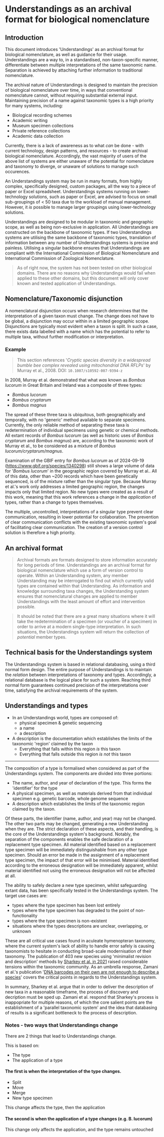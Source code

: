 # Understandings as an archival format for biological nomenclature

## Introduction
This document introduces 'Understandings' as an archival format for biological nomenclature, as well as guidance for their usage. Understandings are a way to, in a standardised, non-taxon-specific manner, differentiate between multiple interpretations of the same taxonomic name. Separation is achieved by attaching further information to traditional nomenclature.

The archival nature of Understandings is designed to maintain the precision of biological nomenclature over time, in ways that conventional nomenclature cannot, without requiring substantial external input. Maintaining precision of a name against taxonomic types is a high priority for many systems, including:

- Biological recording schemes
- Academic writing
- Museum specimen collections
- Private reference collections
- Academic data collection

Currently, there is a lack of awareness as to what *can* be done - with current technology, design patterns, and resources - to create archival biological nomenclature. Accordingly, the vast majority of users of the above list of systems are either unaware of the potential for nomenclature and taxonomy to diverge, or unaware of solutions to manage such occurences.

An Understandings system may be run in many formats, from highly complex, specifically designed, custom packages, all the way to a piece of paper or Excel spreadsheet. Understandings systems running on lower-technology solutions, such as paper or Excel, are advised to focus on small sub-groupings of < 50 taxa due to the workload of manual management. However, it *is* possible to manage larger groupings using lower-technology solutions.

Understandings are designed to be modular in taxonomic and geographic scope, as well as being non-exclusive in application. All Understandings are constructed on the backbone of taxonomic types. If two Understandings systems are utilising the same backbone of taxonomic types, translation of information between any number of Understandings systems is precise and painless. Utilising a singular backbone ensures that Understandings are compliant with the International Commission of Biological Nomenclature and International Commission of Zoological Nomenclature.

> As of right now, the system has not been tested on other biological domains. There are no reasons why Understandings would fail when applied to these other domains, but this document will only cover known and tested application of Understandings.

## Nomenclature/Taxonomic disjunction
A nomenclatural disjunction occurs when research determines that the interpretation of a given taxon must change. The change does not have to be global, a disjunction may occur within in a limited geographic scope. Disjunctions are typically most evident when a taxon is split. In such a case, there exists data labelled with a name which has the potential to refer to multiple taxa, without further modification or interpretation.

### Example
> This section references '*Cryptic species diversity in a widespread bumble bee complex revealed using mitochondrial DNA RFLPs*' by Murray et al., 2008. DOI: `10.1007/s10592-007-9394-z`

In 2008, Murray et al. demonstrated that what *was* known as *Bombus lucorum* in Great Britain and Ireland was a composite of three types:

- *Bombus lucorum*
- *Bombus cryptarum*
- *Bombus magnus*

The spread of these three taxa is ubiquitous, both geographically and temporally, with no 'generic' method available to separate specimens. Currently, the only reliable method of separating these taxa is redetermination of individual specimens using genetic or chemical methods. All extant records of *Bombus lucorum* (as well as historic uses of *Bombus cryptarum* and *Bombus magnus*) are, according to the taxonomic work of Murray et al., to be considered as a mixture of *Bombus lucorum/cryptarum/magnus*.

Examination of the GBIF entry for *Bombus lucorum* as of 2024-09-19 (https://www.gbif.org/species/1340298) still shows a large volume of data for '*Bombus lucorum*' in the geographic region covered by Murray et al.. All of this data, other than ~200 records which have been genetically sequenced, is of the mixture rather than the singular type. Because Murray et al.'s work only addresses a limited geographic region, the changes impacts only that limited region. No new types were created as a result of this work, meaning that this work references a change in the *application* of types, rather than a change to types themselves.

The multiple, uncontrolled, interpretations of a singular type prevent clear communication, resulting in lower potential for collaboration. The prevention of clear communication conflicts with the existing taxonomic system's goal of facilitating clear communication. The creation of a version control solution is therefore a high priority.

## An archival format
> Archival formats are formats designed to store information accurately for long periods of time. Understandings are an archival format for biological nomenclature which use a form of version control to operate. Within an Understanding system, any member Understanding may be interrogated to find out which currently valid types are contained within that Understanding. As information and knowledge surrounding taxa changes, the Understanding system ensures that nomenclatural changes are applied to member Understandings with the least amount of effort and intervention possible.

> It should be noted that there are a great many situations where it will take the redetermination of a specimen (or voucher of a specimen) in order to arrive at a modern single-type interpretation. In such situations, the Understandings system will return the collection of *potential* member types.

## Technical basis for the Understandings system
The Understandings system is based in relational databasing, using a third normal form design. The entire purpose of Understandings is to maintain the *relation* between interpretations of taxonomy and types. Accordingly, a relational database is the logical place for such a system. Reaching third normal form guarantees continued precision of the interpretations over time, satisfying the archival requirements of the system.

## Understandings and types
- In an Understandings world, types are composed of:
  - physical specimen & genetic sequencing
  - a name
  - a description
- A description is the documentation which establishes the limits of the taxonomic 'region' claimed by the taxon
  - Everything that falls within this region *is* this taxon
  - Everything that falls outside this region *is not* this taxon
---
The composition of a type is formalised when considered as part of the Understandings system. The components are divided into three portions:
- The name, author, and year of declaration of the type. This forms the 'identifier' for the type
- A physical specimen, as well as materials derived from that individual specimen e.g. genetic barcode, whole genome sequence
- A description which establishes the limits of the taxonomic region claimed by the taxon.

Of these parts, the identifier (name, author, and year) may not be changed. The other two parts may be changed, generating a new Understanding when they are. The strict declaration of these aspects, and their handling, is the core of the Understandings system's background. Notably, the separation of the components enables the safe declaration of a replacement type specimen. All material identified based on a replacement type specimen will be immediately distinguishable from any other type specimen. Should an error be made in the assignment of a replacement type specimen, the impact of that error will be minimised. Material identified according to the erroneous designation will be immediately apparent, whilst material identified not using the erroneous designation will not be affected at all.

The ability to safely declare a new type specimen, whilst safeguarding extant data, has been specifically tested in the Understandings system. The target use cases are:
- types where the type specimen has been lost entirely
- types where the type specimen has degraded to the point of non-functionality
- types where the type specimen is non-existent
- situations where the types descriptions are unclear, overlapping, or unknown

These are all critical use cases found in aculeate hymenopteran taxonomy, where the current system's lack of ability to handle error safely is causing taxonomists to hesitate in conducting broad-scale modernisation of their taxonomy. The publication of 403 new species using 'minimalist revision and description' methods by [Sharkey et al. in 2021](https://zookeys.pensoft.net/article/55600/) raised considerable tensions within the taxonomic community. As an umbrella response, Zamani et al.'s publication '[DNA barcodes on their own are not enough to describe a species](https://resjournals.onlinelibrary.wiley.com/doi/full/10.1111/syen.12538)' covers the critical points in regards to the Understandings system.

In summary, Sharkey et al. argue that in order to deliver the description of new taxa in a reasonable timeframe, the process of discovery and decription must be sped up. Zamani et al. respond that Sharkey's process is inappopriate for multiple reasons, of which the core salient points are the establishment of a 'parallel taxonomic system' and the idea that databasing of results is a significant bottleneck to the process of description.

### Notes - two ways that Understandings change

There are 2 things that lead to Understandings change.

This is based on:
- The type
- The application of a type

#### The first is when the interpretation of the type changes.
- Split
- Move
- Merge
- New type specimen

This change affects the type, then the application

#### The second is when the application of a type changes (e.g. B. lucorum)
This change only affects the application, and the type remains untouched